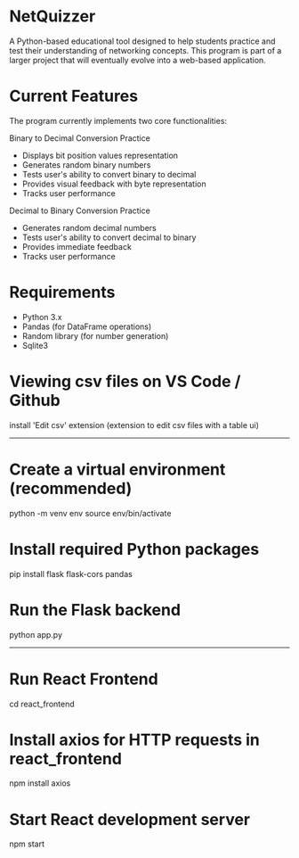 # NetQuizzer
A Python-based educational tool designed to help students practice and test their understanding of networking concepts. This program is part of a larger project that will eventually evolve into a web-based application.

# Current Features
The program currently implements two core functionalities:

Binary to Decimal Conversion Practice
- Displays bit position values representation
- Generates random binary numbers
- Tests user's ability to convert binary to decimal
- Provides visual feedback with byte representation
- Tracks user performance

Decimal to Binary Conversion Practice
- Generates random decimal numbers
- Tests user's ability to convert decimal to binary
- Provides immediate feedback
- Tracks user performance

# Requirements
- Python 3.x
- Pandas (for DataFrame operations)
- Random library (for number generation)
- Sqlite3

# Viewing csv files on VS Code / Github
install 'Edit csv' extension (extension to edit csv files with a table ui)

-----------------------------------------------------
# Create a virtual environment (recommended)
python -m venv env
source env/bin/activate  

# Install required Python packages
pip install flask flask-cors pandas

# Run the Flask backend
python app.py

---------------------------------------------------
# Run React Frontend
cd react_frontend

# Install axios for HTTP requests in react_frontend
npm install axios

# Start React development server
npm start
